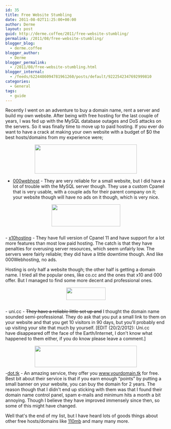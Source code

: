 ```yaml
---
id: 35
title: Free Website Stumbling
date: 2011-08-02T11:25:00+00:00
author: Derme
layout: post
guid: http://derme.coffee/2011/free-website-stumbling/
permalink: /2011/08/free-website-stumbling/
blogger_blog:
  - derme.coffee
blogger_author:
  - Derme
blogger_permalink:
  - /2011/08/free-website-stumbling.html
blogger_internal:
  - /feeds/6224486094781961260/posts/default/9222542347692999810
categories:
  - General
tags:
  - guide
---
```

Recently I went on an adventure to buy a domain name, rent a server and build my own website. After being with free hosting for the last couple of years, I was fed up with the MySQL database outages and DoS attacks on the servers. So it was finally time to move up to paid hosting. If you ever do want to have a crack at making your own website with a budget of $0 the best hosts/domains from my experience were; 

[<img alt="" border="0" id="BLOGGER_PHOTO_ID_5639183730860329522" src="http://1.bp.blogspot.com/-XYfYVy3l6V0/TkJnub0XijI/AAAAAAAAAGg/TWT8scaj3cM/s320/000Web.gif" style="cursor: hand; cursor: pointer; display: block; height: 91px; margin: 0px auto 10px; text-align: center; width: 320px;" />](http://1.bp.blogspot.com/-XYfYVy3l6V0/TkJnub0XijI/AAAAAAAAAGg/TWT8scaj3cM/s1600/000Web.gif)

- [000webhost](http://www.000webhost.com/) - They are very reliable for a small website, but I did have a lot of trouble with the MySQL server though. They use a custom Cpanel that is very usable, with a couple ads for their parent company on it; your website though will have no ads on it though, which is very nice. 

[<img alt="" border="0" id="BLOGGER_PHOTO_ID_5639183749023608450" src="http://3.bp.blogspot.com/-AIeMBOxEP5E/TkJnvfe1LoI/AAAAAAAAAGo/vmCz97xvlPk/s320/x10.jpg" style="cursor: hand; cursor: pointer; display: block; height: 69px; margin: 0px auto 10px; text-align: center; width: 215px;" />](http://3.bp.blogspot.com/-AIeMBOxEP5E/TkJnvfe1LoI/AAAAAAAAAGo/vmCz97xvlPk/s1600/x10.jpg)  
-&nbsp;[x10hosting](http://www.x10hosting.com/) - They have full version of Cpanel 11 and have support for a lot more features than most low paid hosting. The catch is that they have penalties for overusing server resources, which seem unfairly low. The servers were fairly reliable; they did have a little downtime though. And like 000Webhosting, no ads. 

Hosting is only half a website though; the other half is getting a domain name. I tried all the popular ones, like co.cc and the ones that x10 and 000 offer. But I managed to find some more decent and professional ones. 

[<img alt="" border="0" id="BLOGGER_PHOTO_ID_5639189857933096482" src="http://3.bp.blogspot.com/-Vvj__bJj83E/TkJtTE8WdiI/AAAAAAAAAGw/vDL5U9TeXF8/s320/logo_bw_small.gif" style="cursor: hand; cursor: pointer; display: block; height: 39px; margin: 0px auto 10px; text-align: center; width: 123px;" />](http://3.bp.blogspot.com/-Vvj__bJj83E/TkJtTE8WdiI/AAAAAAAAAGw/vDL5U9TeXF8/s1600/logo_bw_small.gif)  
-&nbsp;uni.cc - <strike>They have a reliable little set up and</strike> I thought the domain name sounded semi-professional. They do ask that you put a small link to them on your website and that you get 10 visitors in 90 days, but you'll probably end up visiting your site that much by yourself. [EDIT&nbsp;(20/2/2012): Uni.cc have&nbsp;disappeared&nbsp;off the face of the Earth/Internet, I don't know what happened to them either, if you do know please leave a comment.]

[<img alt="" border="0" id="BLOGGER_PHOTO_ID_5639190211253732578" src="http://2.bp.blogspot.com/-VO0PvGL8B2U/TkJtnpKjhOI/AAAAAAAAAHA/D8QBUObw8ck/s320/h2.gif" style="cursor: hand; cursor: pointer; display: block; height: 67px; margin: 0px auto 10px; text-align: center; width: 320px;" />](http://2.bp.blogspot.com/-VO0PvGL8B2U/TkJtnpKjhOI/AAAAAAAAAHA/D8QBUObw8ck/s1600/h2.gif)-[dot.tk](http://www.dot.tk/) - An amazing service, they offer you www.yourdomain.tk for free. Best bit about their service is that if you earn enough &#8220;points&#8221; by putting a small banner on your website, you can buy the domain for 2 years. The reason though that I didn't end up sticking with them was that I found their domain name control panel, spam e-mails and minimum hits a month a bit annoying. Though I believe they have improved immensely since then, so some of this might have changed. 

Well that's the end of my list, but I have heard lots of goods things about other free hosts/domains like [110mb](http://www.110mb.com/) and many many more.